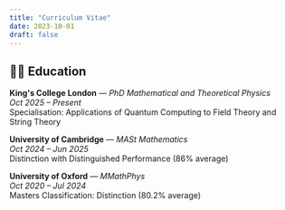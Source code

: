 ```yaml
---
title: "Curriculum Vitae"
date: 2023-10-01
draft: false
---
```


## 👨‍🎓 Education

**King's College London** — *PhD Mathematical and Theoretical Physics*  
*Oct 2025 – Present*  
Specialisation: Applications of Quantum Computing to Field Theory and String Theory

**University of Cambridge** — *MASt Mathematics*  
*Oct 2024 – Jun 2025*  
Distinction with Distinguished Performance (86% average)

**University of Oxford** — *MMathPhys*  
*Oct 2020 – Jul 2024*    
Masters Classification: Distinction (80.2% average)
